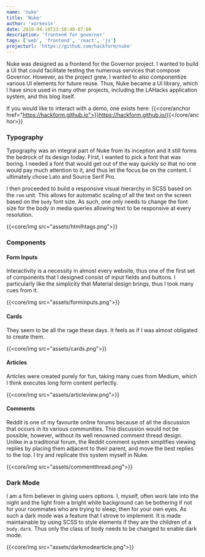 ```yaml
---
name: 'nuke'
title: 'Nuke'
author: 'xorkevin'
date: 2018-04-10T23:58:40-07:00
description: 'frontend for governor'
tags: ['web', 'frontend', 'react', 'js']
projecturl: 'https://github.com/hackform/nuke'
---
```


Nuke was designed as a frontend for the Governor project. I wanted to build a
UI that could facilitate testing the numerous services that compose Governor.
However, as the project grew, I wanted to also componentize various UI elements
for future reuse. Thus, Nuke became a UI library, which I have since used in
many other projects, including the LAHacks application system, and this blog
itself.

If you would like to interact with a demo, one exists here:
{{<core/anchor href="https://hackform.github.io">}}https://hackform.github.io/{{</core/anchor>}}

### Typography

Typography was an integral part of Nuke from its inception and it still forms
the bedrock of its design today. First, I wanted to pick a font that was
boring. I needed a font that would get out of the way quickly so that no one
would pay much attention to it, and thus let the focus be on the content. I
ultimately chose Lato and Source Serif Pro.

I then proceeded to build a responsive visual hierarchy in SCSS based on the
`rem` unit. This allows for automatic scaling of all the text on the screen
based on the `body` font size. As such, one only needs to change the font size
for the body in media queries allowing text to be responsive at every
resolution.

{{<core/img src="assets/htmlhtags.png">}}

### Components

#### Form Inputs

Interactivity is a necessity in almost every website, thus one of the first set
of components that I designed consist of input fields and buttons. I
particularly like the simplicity that Material design brings, thus I took many
cues from it.

{{<core/img src="assets/forminputs.png">}}

#### Cards

They seem to be all the rage these days. It feels as if I was almost obligated
to create them.

{{<core/img src="assets/cards.png">}}

#### Articles

Articles were created purely for fun, taking many cues from Medium, which I
think executes long form content perfectly.

{{<core/img src="assets/articleview.png">}}

#### Comments

Reddit is one of my favourite online forums because of all the discussion that
occurs in its various communities. This discussion would not be possible,
however, without its well renowned comment thread design. Unlike in a
traditional forum, the Reddit comment system simplifies viewing replies by
placing them adjacent to their parent, and move the best replies to the top. I
try and replicate this system myself in Nuke.

{{<core/img src="assets/commentthread.png">}}

### Dark Mode

I am a firm believer in giving users options. I, myself, often work late into
the night and the light from a bright white background can be bothering if not
for your roommates who are trying to sleep, then for your own eyes. As such a
dark mode was a feature that I strove to implement. It is made maintainable by
using SCSS to style elements if they are the children of a `body.dark`. Thus
only the class of body needs to be changed to enable dark mode.

{{<core/img src="assets/darkmodearticle.png">}}
